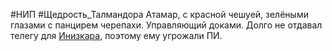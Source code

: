 #НИП #Щедрость_Талмандора 
Атамар, с красной чешуей, зелёными глазами с панцирем черепахи. Управляющий доками.  Долго не отдавал телегу для [Инизкара](НИПы/Инизкара.md), поэтому ему угрожали ПИ.